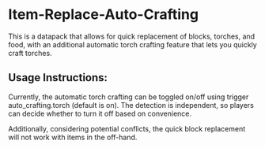 # Item-Replace-Auto-Crafting

This is a datapack that allows for quick replacement of blocks, torches, and food, with an additional automatic torch crafting feature that lets you quickly craft torches.

## Usage Instructions:

Currently, the automatic torch crafting can be toggled on/off using trigger auto_crafting.torch (default is on). The detection is independent, so players can decide whether to turn it off based on convenience.

Additionally, considering potential conflicts, the quick block replacement will not work with items in the off-hand.